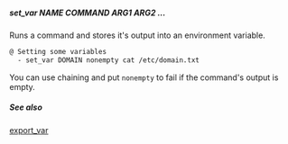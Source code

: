 ##### set_var NAME COMMAND ARG1 ARG2 ... #####

Runs a command and stores it's output into an environment variable.

```bash
@ Setting some variables
  - set_var DOMAIN nonempty cat /etc/domain.txt
```

You can use chaining and put `nonempty` to fail if the command's output is empty.

##### See also

[export_var](export_var.md)


